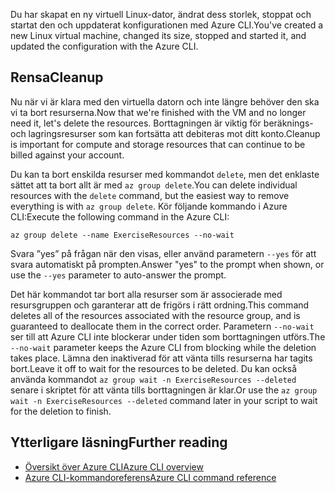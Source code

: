 <span data-ttu-id="e081e-101">Du har skapat en ny virtuell Linux-dator, ändrat dess storlek, stoppat och startat den och uppdaterat konfigurationen med Azure CLI.</span><span class="sxs-lookup"><span data-stu-id="e081e-101">You've created a new Linux virtual machine, changed its size, stopped and started it, and updated the configuration with the Azure CLI.</span></span>

## <a name="cleanup"></a><span data-ttu-id="e081e-102">Rensa</span><span class="sxs-lookup"><span data-stu-id="e081e-102">Cleanup</span></span>

<span data-ttu-id="e081e-103">Nu när vi är klara med den virtuella datorn och inte längre behöver den ska vi ta bort resurserna.</span><span class="sxs-lookup"><span data-stu-id="e081e-103">Now that we're finished with the VM and no longer need it, let's delete the resources.</span></span> <span data-ttu-id="e081e-104">Borttagningen är viktig för beräknings- och lagringsresurser som kan fortsätta att debiteras mot ditt konto.</span><span class="sxs-lookup"><span data-stu-id="e081e-104">Cleanup is important for compute and storage resources that can continue to be billed against your account.</span></span> 

<span data-ttu-id="e081e-105">Du kan ta bort enskilda resurser med kommandot `delete`, men det enklaste sättet att ta bort allt är med `az group delete`.</span><span class="sxs-lookup"><span data-stu-id="e081e-105">You can delete individual resources with the `delete` command, but the easiest way to remove everything is with `az group delete`.</span></span> <span data-ttu-id="e081e-106">Kör följande kommando i Azure CLI:</span><span class="sxs-lookup"><span data-stu-id="e081e-106">Execute the following command in the Azure CLI:</span></span>

```azurecli
az group delete --name ExerciseResources --no-wait
```

<span data-ttu-id="e081e-107">Svara ”yes” på frågan när den visas, eller använd parametern `--yes` för att svara automatiskt på prompten.</span><span class="sxs-lookup"><span data-stu-id="e081e-107">Answer "yes" to the prompt when shown, or use the `--yes` parameter to auto-answer the prompt.</span></span>

<span data-ttu-id="e081e-108">Det här kommandot tar bort alla resurser som är associerade med resursgruppen och garanterar att de frigörs i rätt ordning.</span><span class="sxs-lookup"><span data-stu-id="e081e-108">This command deletes all of the resources associated with the resource group, and is guaranteed to deallocate them in the correct order.</span></span> <span data-ttu-id="e081e-109">Parametern `--no-wait` ser till att Azure CLI inte blockerar under tiden som borttagningen utförs.</span><span class="sxs-lookup"><span data-stu-id="e081e-109">The `--no-wait` parameter keeps the Azure CLI from blocking while the deletion takes place.</span></span> <span data-ttu-id="e081e-110">Lämna den inaktiverad för att vänta tills resurserna har tagits bort.</span><span class="sxs-lookup"><span data-stu-id="e081e-110">Leave it off to wait for the resources to be deleted.</span></span> <span data-ttu-id="e081e-111">Du kan också använda kommandot `az group wait -n ExerciseResources --deleted` senare i skriptet för att vänta tills borttagningen är klar.</span><span class="sxs-lookup"><span data-stu-id="e081e-111">Or use the `az group wait -n ExerciseResources --deleted` command later in your script to wait for the deletion to finish.</span></span>


## <a name="further-reading"></a><span data-ttu-id="e081e-112">Ytterligare läsning</span><span class="sxs-lookup"><span data-stu-id="e081e-112">Further reading</span></span>

* [<span data-ttu-id="e081e-113">Översikt över Azure CLI</span><span class="sxs-lookup"><span data-stu-id="e081e-113">Azure CLI overview</span></span>](https://docs.microsoft.com/cli/azure/?view=azure-cli-latest)
* [<span data-ttu-id="e081e-114">Azure CLI-kommandoreferens</span><span class="sxs-lookup"><span data-stu-id="e081e-114">Azure CLI command reference</span></span>](https://docs.microsoft.com/cli/azure/reference-index?view=azure-cli-latest)
